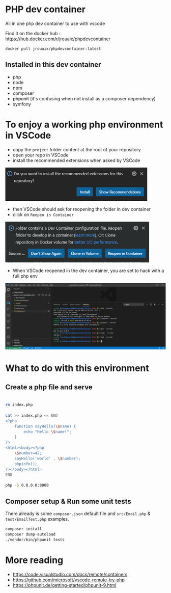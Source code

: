 # PHP dev container
All in one php dev container to use with vscode

Find it on the docker hub : https://hub.docker.com/r/jrouaix/phpdevcontainer

``` bash
docker pull jrouaix/phpdevcontainer:latest
```

## Installed in this dev container
- php
- node
- npm
- composer
- ~~phpunit~~ (it's confusing when not install as a composer dependency)
- symfony

# To enjoy a working php environment in VSCode
- copy the `project` folder content at the root of your repository
- open your repo in VSCode
- install the recommended extensions when asked by VSCode

![install recommended extensions](_assets/recommended_extensions.png)

- then VSCode should ask for reopening the folder in dev container
- click on `Reopen in Container` 

![Reopen in container](_assets/open_in_container.png)

- When VSCode reopened in the dev container, you are set to hack with a full php env

![All installed versions](_assets/all_versions.png)

# What to do with this environment

## Create a php file and serve
```bash

rm index.php

cat >> index.php << END
<?php
    function sayHello(\$name) {
        echo "Hello \$name!";
    }
?>
<html><body><?php
    \$number=42;
    sayHello('world' . \$number);
    phpinfo(); 
?></body></html>
END

php -S 0.0.0.0:8000

```

## Composer setup & Run some unit tests

There already is some `composer.json` default file and `src/Email.php` & `test/EmailTest.php` examples. 

```bash
composer install
composer dump-autoload
./vendor/bin/phpunit tests
```

# More reading

- https://code.visualstudio.com/docs/remote/containers
- https://github.com/microsoft/vscode-remote-try-php
- https://phpunit.de/getting-started/phpunit-9.html
